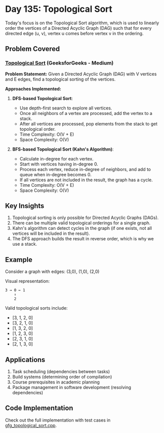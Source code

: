 # Day 135: Topological Sort

Today's focus is on the Topological Sort algorithm, which is used to linearly order the vertices of a Directed Acyclic Graph (DAG) such that for every directed edge (u, v), vertex u comes before vertex v in the ordering.

## Problem Covered

### [Topological Sort](https://www.geeksforgeeks.org/problems/topological-sort/1) (GeeksforGeeks - Medium)

**Problem Statement:**
Given a Directed Acyclic Graph (DAG) with V vertices and E edges, find a topological sorting of the vertices.

**Approaches Implemented:**

1. **DFS-based Topological Sort**:

   - Use depth-first search to explore all vertices.
   - Once all neighbors of a vertex are processed, add the vertex to a stack.
   - After all vertices are processed, pop elements from the stack to get topological order.
   - Time Complexity: O(V + E)
   - Space Complexity: O(V)

2. **BFS-based Topological Sort (Kahn's Algorithm)**:
   - Calculate in-degree for each vertex.
   - Start with vertices having in-degree 0.
   - Process each vertex, reduce in-degree of neighbors, and add to queue when in-degree becomes 0.
   - If all vertices are not included in the result, the graph has a cycle.
   - Time Complexity: O(V + E)
   - Space Complexity: O(V)

## Key Insights

1. Topological sorting is only possible for Directed Acyclic Graphs (DAGs).
2. There can be multiple valid topological orderings for a single graph.
3. Kahn's algorithm can detect cycles in the graph (if one exists, not all vertices will be included in the result).
4. The DFS approach builds the result in reverse order, which is why we use a stack.

## Example

Consider a graph with edges: (3,0), (1,0), (2,0)

Visual representation:

```
3 → 0 ← 1
    ↑
    2
```

Valid topological sorts include:

- [3, 1, 2, 0]
- [3, 2, 1, 0]
- [1, 3, 2, 0]
- [1, 2, 3, 0]
- [2, 3, 1, 0]
- [2, 1, 3, 0]

## Applications

1. Task scheduling (dependencies between tasks)
2. Build systems (determining order of compilation)
3. Course prerequisites in academic planning
4. Package management in software development (resolving dependencies)

## Code Implementation

Check out the full implementation with test cases in [gfg_topological_sort.cpp](./gfg_topological_sort.cpp).
